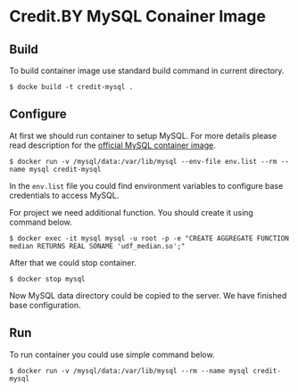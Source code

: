 # Credit.BY MySQL Conainer Image

## Build

To build container image use standard build command in current directory.

```
$ docke build -t credit-mysql .
```

## Configure

At first we should run container to setup MySQL. For more details please read description for the [official MySQL container image](https://hub.docker.com/_/mysql/).

```
$ docker run -v /mysql/data:/var/lib/mysql --env-file env.list --rm --name mysql credit-mysql
```

In the `env.list` file you could find environment variables to configure base credentials to access MySQL.

For project we need additional function. You should create it using command below.

```
$ docker exec -it mysql mysql -u root -p -e "CREATE AGGREGATE FUNCTION median RETURNS REAL SONAME 'udf_median.so';"
```

After that we could stop container.

```
$ docker stop mysql
```

Now MySQL data directory could be copied to the server. We have finished base configuration.

## Run

To run container you could use simple command below.

```
$ docker run -v /mysql/data:/var/lib/mysql --rm --name mysql credit-mysql
```
